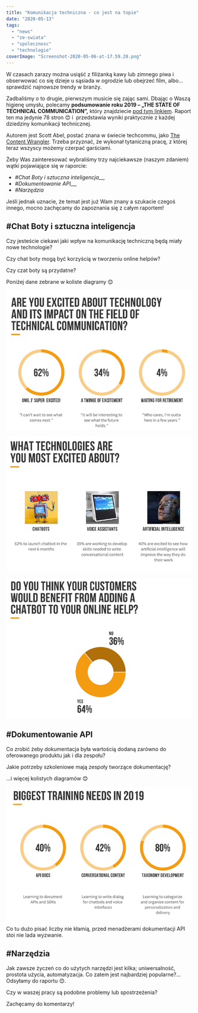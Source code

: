 ```yaml
---
title: "Komunikacja techniczna - co jest na topie"
date: "2020-05-13"
tags:
  - "news"
  - "ze-swiata"
  - "spolecznosc"
  - "technologie"
coverImage: "Screenshot-2020-05-06-at-17.59.28.png"
---
```


W czasach zarazy można usiąść z filiżanką kawy lub zimnego piwa i obserwować co
się dzieje u sąsiada w ogrodzie lub obejrzeć film, albo... sprawdzić najnowsze
trendy w branży.

Zadbaliśmy o to drugie, pierwszym musicie się zając sami. Dbając o Waszą higienę
umysłu, polecamy **podsumowanie roku 2019 – „THE STATE OF TECHNICAL
COMMUNICATION”,** który znajdziecie
[pod tym linkiem](http://public2.brighttalk.com/resource/core/217857/the-state-of-technical-communication_474463.pdf).
Raport  ten ma jedynie 78 stron 😊 i  przedstawia wyniki praktycznie z każdej
dziedziny komunikacji technicznej.

Autorem jest Scott Abel, postać znana w świecie techcommu, jako
[The Content Wrangler](https://thecontentwrangler.com/). Trzeba przyznać, że
wykonał tytaniczną pracę, z której teraz wszyscy możemy czerpać garściami.

Żeby Was zainteresować wybraliśmy trzy najciekawsze (naszym zdaniem) wątki
pojawiające się w raporcie:

- _#Chat Boty i sztuczna inteligencja\_\_,_
- _#Dokumentowanie API\_\_,_
- _#Narzędzia_

Jeśli jednak uznacie, że temat jest już Wam znany a szukacie czegoś innego,
mocno zachęcamy do zapoznania się z całym raportem!

## #Chat Boty i sztuczna inteligencja

Czy jesteście ciekawi jaki wpływ na komunikację techniczną będą miały nowe
technologie?

Czy chat boty mogą być korzyścią w tworzeniu online helpów?

Czy czat boty są przydatne?

Poniżej dane zebrane w koliste diagramy 😊

![](images/TechComExcited.png)

![](images/TechCommExcitingTechnologies.png)

![](images/ChatbotBenefits.png)

## #Dokumentowanie API

Co zrobić żeby dokumentacja była wartością dodaną zarówno do oferowanego
produktu jak i dla zespołu?

Jakie potrzeby szkoleniowe mają zespoły tworzące dokumentację?

...i więcej kolistych diagramów 😊

![](images/TechcommTrainingNeeds.png)

Co tu dużo pisać liczby nie kłamią, przed menadżerami dokumentacji API stoi nie
lada wyzwanie.

## #Narzędzia

Jak zawsze życzeń co do użytych narzędzi jest kilka; uniwersalność, prostota
użycia, automatyzacja. Co zatem jest najbardziej popularne?... Odsyłamy do
raportu 😊.

Czy w waszej pracy są podobne problemy lub spostrzeżenia?

Zachęcamy do komentarzy!
